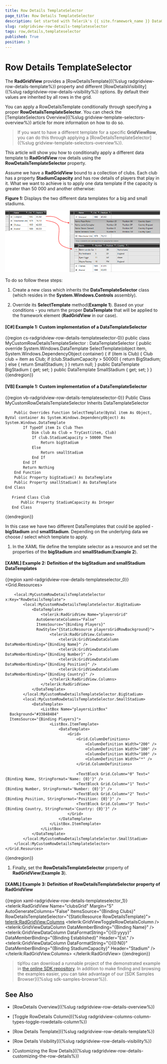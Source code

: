 ```yaml
---
title: Row Details TemplateSelector
page_title: Row Details TemplateSelector
description: Get started with Telerik's {{ site.framework_name }} DataGrid and learn how you can apply a RowDetailsTemplate conditionally through specifying a proper RowDetailsTemplateSelector. 
slug: radgridview-row-details-templateselector
tags: row,details,templateselector
published: True
position: 3
---
```


# Row Details TemplateSelector

The __RadGridView__ provides a [RowDetailsTemplate]({%slug radgridview-row-details-template%}) property and different [RowDetailsVisibility]({%slug radgridview-row-details-visibility%}) options. By default their values are inherited by all rows in the grid.         

You can apply a RowDetailsTemplate conditionally through specifying a proper __RowDetailsTemplateSelector__. You can check the [TemplateSelectors Overview]({%slug gridview-template-selectors-overview%}) article for more information on how to do so.         

>If you want to have a different template for a specific __GridViewRow__, you can do this through applying a [RowDetailsTemplateSelector]({%slug gridview-template-selectors-overview%}).

This article will show you how to conditionally apply a different data template to __RadGridView__ row details using the __RowDetailsTemplateSelector__ property.
		
Assume we have a __RadGridView__ bound to a collection of clubs. Each club has a property __StadiumCapacity__  and has row details of players that play in it. What we want to achieve is to apply one data template if the capacity is greater than 50 000 and another otherwise:

__Figure 1:__ Displays the two different data templates for a big and small stadiums.

![Telerik {{ site.framework_name }} DataGrid RowDetailsTemplateSelector](images/RowDetailsTemplateSelector.png)

To do so follow these steps:		  
		
1. Create a new class which inherits the __DataTemplateSelector__ class (which resides in the __System.Windows.Controls__ assembly).
			

1. Override its __SelectTemplate__ method(__Example 1__). Based on your conditions - you return the proper __DataTemplate__ that will be applied to the framework element (__RadGridView__ in our case).
				
#### __[C#] Example 1: Custom implementation of a DataTemplateSelector__

{{region cs-radgridview-row-details-templateselector-0}}
	public class MyCustomRowDetailsTemplateSelector : DataTemplateSelector
	{
	    public override System.Windows.DataTemplate SelectTemplate(object item, System.Windows.DependencyObject container)
	    {
	        if (item is Club)
	        {
	            Club club = item as Club;
	            if (club.StadiumCapacity > 50000)
	            {
	                return BigStadium;
	            }
	            else
	            {
	                return SmallStadium;
	            }
	        }
	        return null;
	    }
	    public DataTemplate BigStadium { get; set; }
	    public DataTemplate SmallStadium { get; set; }
	}
{{endregion}}


#### __[VB] Example 1: Custom implementation of a DataTemplateSelector__

{{region vb-radgridview-row-details-templateselector-0}}
	Public Class MyCustomRowDetailsTemplateSelector
		Inherits DataTemplateSelector
	
		Public Overrides Function SelectTemplate(ByVal item As Object, ByVal container As System.Windows.DependencyObject) As System.Windows.DataTemplate
			If TypeOf item Is Club Then
				Dim club As Club = TryCast(item, Club)
				If club.StadiumCapacity > 50000 Then
					Return bigStadium
				Else
					Return smallStadium
				End If
			End If
			Return Nothing
		End Function
		Public Property bigStadium() As DataTemplate
		Public Property smallStadium() As DataTemplate
	End Class
	
	   Friend Class Club
	       Public Property StadiumCapacity As Integer
	   End Class
{{endregion}}

In this case we have two different DataTemplates that could be applied - __bigStadium__ and __smallStadium__. Depending on the underlying data we choose / select which template to apply.
			

1. In the XAML file define the template selector as a resource and set the properties of the __bigStadium__ and __smallStadium__(__Example 2__).
				

#### __[XAML] Example 2: Definition of the bigStadium and smallStadium DataTemplates__

{{region xaml-radgridview-row-details-templateselector_0}}
	<Grid.Resources>
	    <Style x:Key="playersGridRowBackground"
	BasedOn="{StaticResource GridViewRowStyle}"
	TargetType="telerik:GridViewRow">
	        <Setter Property="Background" Value="#33848484" />
	    </Style>
	
	    <local:MyCustomRowDetailsTemplateSelector x:Key="RowDetailsTemplate">
	        <local:MyCustomRowDetailsTemplateSelector.BigStadium>
	            <DataTemplate>
	                <telerik:RadGridView Name="playersGrid"
	              AutoGenerateColumns="False"
	              ItemsSource="{Binding Players}"
	              RowStyle="{StaticResource playersGridRowBackground}">
	                    <telerik:RadGridView.Columns>
	                        <telerik:GridViewDataColumn DataMemberBinding="{Binding Name}" />
	                        <telerik:GridViewDataColumn DataMemberBinding="{Binding Number}" />
	                        <telerik:GridViewDataColumn DataMemberBinding="{Binding Position}" />
	                        <telerik:GridViewDataColumn DataMemberBinding="{Binding Country}" />
	                    </telerik:RadGridView.Columns>
	                </telerik:RadGridView>
	            </DataTemplate>
	        </local:MyCustomRowDetailsTemplateSelector.BigStadium>
	        <local:MyCustomRowDetailsTemplateSelector.SmallStadium>
	            <DataTemplate>
	                <ListBox Name="playersListBox"
	  Background="#33848484"
	  ItemsSource="{Binding Players}">
	                    <ListBox.ItemTemplate>
	                        <DataTemplate>
	                            <Grid>
	                                <Grid.ColumnDefinitions>
	                                    <ColumnDefinition Width="200" />
	                                    <ColumnDefinition Width="100" />
	                                    <ColumnDefinition Width="100" />
	                                    <ColumnDefinition Width="*" />
	                                </Grid.ColumnDefinitions>
	
	                                <TextBlock Grid.Column="0" Text="{Binding Name, StringFormat='Name: {0}'}" />
	                                <TextBlock Grid.Column="1" Text="{Binding Number, StringFormat='Number: {0}'}" />
	                                <TextBlock Grid.Column="2" Text="{Binding Position, StringFormat='Position: {0}'}" />
	                                <TextBlock Grid.Column="3" Text="{Binding Country, StringFormat='Country: {0}'}" />
	                            </Grid>
	                        </DataTemplate>
	                    </ListBox.ItemTemplate>
	                </ListBox>
	            </DataTemplate>
	        </local:MyCustomRowDetailsTemplateSelector.SmallStadium>
	    </local:MyCustomRowDetailsTemplateSelector>
	</Grid.Resources>
{{endregion}}

1. Finally, set the __RowDetailsTemplateSelector__ property of __RadGridView__(__Example 3__).
				 
#### __[XAML] Example 3: Definition of RowDetailsTemplateSelector property of RadGridView__

{{region xaml-radgridview-row-details-templateselector_1}}
	<telerik:RadGridView Name="clubsGrid"
	      Margin="5"
	      AutoGenerateColumns="False"
	      ItemsSource="{Binding Clubs}"
	      RowDetailsTemplateSelector="{StaticResource RowDetailsTemplate}">
	    <telerik:RadGridView.Columns>
	        <telerik:GridViewToggleRowDetailsColumn />
	        <telerik:GridViewDataColumn DataMemberBinding="{Binding Name}" />
	        <telerik:GridViewDataColumn DataFormatString="{}{0:yyyy}"
	            DataMemberBinding="{Binding Established}"
	            Header="Est." />
	        <telerik:GridViewDataColumn DataFormatString="{}{0:N0}"
	            DataMemberBinding="{Binding StadiumCapacity}"
	            Header="Stadium" />
	    </telerik:RadGridView.Columns>
	</telerik:RadGridView>
{{endregion}}

>tipYou can download a runnable project of the demonstrated example in [the online SDK repository](https://github.com/telerik/xaml-sdk/tree/master/GridView/RowDetailsTemplateSelector). In addition to make finding and browsing the examples easier, you can take advantage of our [SDK Samples Browser]({%slug sdk-samples-browser%}).                 

## See Also

 * [RowDetails Overview]({%slug radgridview-row-details-overview%})

 * [Toggle RowDetails Column]({%slug radgridview-columns-column-types-toggle-rowdetails-column%})

 * [Row Details Template]({%slug radgridview-row-details-template%})

 * [Row Details Visibility]({%slug radgridview-row-details-visibility%})

 * [Customizing the Row Details]({%slug radgridview-row-details-customizing-the-row-details%})
